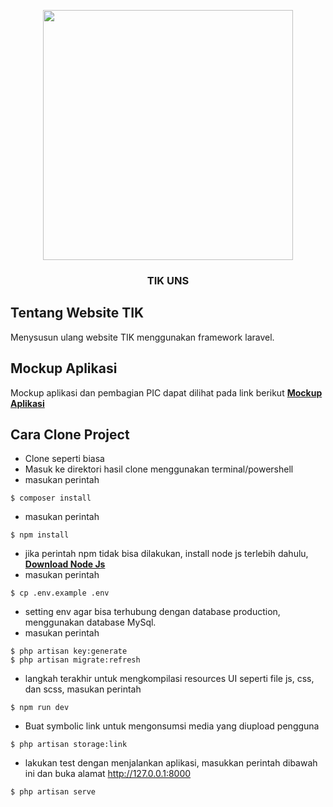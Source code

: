 <p align="center"><img src="https://tik.uns.ac.id/wp-content/uploads/2018/04/logo_dark.png" width="400"></p>
<h3 align="center">TIK UNS</h3>

## Tentang Website TIK

Menysusun ulang website TIK menggunakan framework laravel.

## Mockup Aplikasi

Mockup aplikasi dan pembagian PIC dapat dilihat pada link berikut  **[Mockup Aplikasi](https://docs.google.com/spreadsheets/d/12XlHdSvXHcrZap8Caafhc3FwPynTUViV9iljuF7iCCE/edit?usp=sharing)**

## Cara Clone Project

- Clone seperti biasa
- Masuk ke direktori hasil clone menggunakan terminal/powershell
- masukan perintah 
```
$ composer install
```
- masukan perintah 
```
$ npm install
```
- jika perintah npm tidak bisa dilakukan, install node js terlebih dahulu, **[Download Node Js](https://nodejs.org/en/download/)**
- masukan perintah 
```
$ cp .env.example .env
```
- setting env agar bisa terhubung dengan database production, menggunakan database MySql.
- masukan perintah 
```
$ php artisan key:generate
$ php artisan migrate:refresh
```
- langkah terakhir untuk mengkompilasi resources UI seperti file js, css, dan scss, masukan perintah
```
$ npm run dev
```
- Buat symbolic link untuk mengonsumsi media yang diupload pengguna
```
$ php artisan storage:link
```
- lakukan test dengan menjalankan aplikasi, masukkan perintah dibawah ini dan buka alamat http://127.0.0.1:8000
```
$ php artisan serve
```
